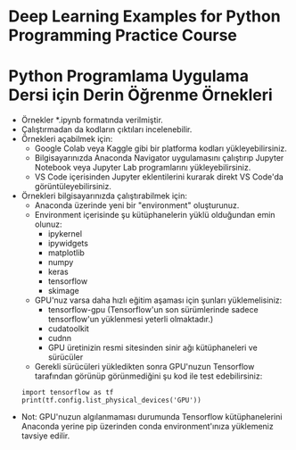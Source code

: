 # Deep Learning Examples for Python Programming Practice Course

# Python Programlama Uygulama Dersi için Derin Öğrenme Örnekleri

* Örnekler *.ipynb formatında verilmiştir.
* Çalıştırmadan da kodların çıktıları incelenebilir.
* Örnekleri açabilmek için:
  * Google Colab veya Kaggle gibi bir platforma kodları yükleyebilirsiniz.
  * Bilgisayarınızda Anaconda Navigator uygulamasını çalıştırıp Jupyter Notebook veya Jupyter Lab programlarını yükleyebilirsiniz.
  * VS Code içerisinden Jupyter eklentilerini kurarak direkt VS Code'da görüntüleyebilirsiniz.
* Örnekleri bilgisayarınızda çalıştırabilmek için:
  * Anaconda üzerinde yeni bir "environment" oluşturunuz.
  * Environment içerisinde şu kütüphanelerin yüklü olduğundan emin olunuz:
    * ipykernel
    * ipywidgets
    * matplotlib
    * numpy
    * keras
    * tensorflow
    * skimage
  * GPU'nuz varsa daha hızlı eğitim aşaması için şunları yüklemelisiniz:
    * tensorflow-gpu (Tensorflow'un son sürümlerinde sadece tensorflow'un yüklenmesi yeterli olmaktadır.)
    * cudatoolkit
    * cudnn
    * GPU üretinizin resmi sitesinden sinir ağı kütüphaneleri ve sürücüler
  * Gerekli sürücüleri yükledikten sonra GPU'nuzun Tensorflow tarafından görünüp görünmediğini şu kod ile test edebilirsiniz:
  ```
  import tensorflow as tf
  print(tf.config.list_physical_devices('GPU'))
  ```
* Not: GPU'nuzun algılanmaması durumunda Tensorflow kütüphanelerini Anaconda yerine pip üzerinden conda environment'ınıza yüklemeniz tavsiye edilir.
